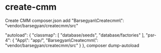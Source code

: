 # create-cmm
Create CMM
composer.json add "Barsegyan\\Createcmm\\": "vendor/barsegyan/createcmm/src"

"autoload": {
        "classmap": [
            "database/seeds",
            "database/factories"
        ],
        "psr-4": {
            "App\\": "app/",
            "Barsegyan\\Createcmm\\": "vendor/barsegyan/createcmm/src"
        }
    },
composer dump-autoload
